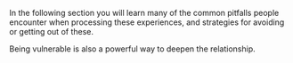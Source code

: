 In the following section you will learn many of the common pitfalls people encounter when processing these experiences, and strategies for avoiding or getting out of these.

Being vulnerable is also a powerful way to deepen the relationship.
